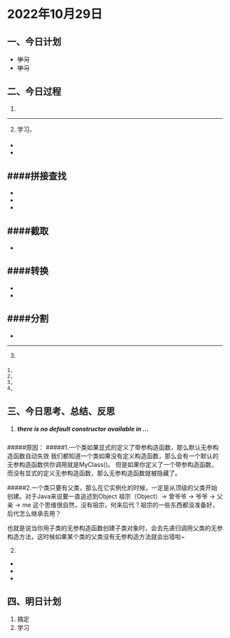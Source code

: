 # 2022年10月29日 #

## 一、今日计划  ##
- ~~学习~~
- ~~学习~~

## 二、今日过程 ##

1.
---
2. 学习。
####
- 
-

####拼接查找
- 
-
-
-

####截取
- 
-

####转换
- 
-
-

####分割
- 
-
---

3.

#### 
    1,  
    2, 
    3, 
    4, 
#### 



#### 


#### 


##  三、今日思考、总结、反思
1. ##### there is no default constructor available in ...

#####原因：
#####1.一个类如果显式的定义了带参构造函数，那么默认无参构造函数自动失效
我们都知道一个类如果没有定义构造函数，那么会有一个默认的无参构造函数供你调用就是MyClass()。
但是如果你定义了一个带参构造函数，而没有显式的定义无参构造函数，那么无参构造函数就被隐藏了。

#####2.一个类只要有父类，那么在它实例化的时候，一定是从顶级的父类开始创建。对于Java来说要一直追述到Object
祖宗（Object）-> 曾爷爷 -> 爷爷 -> 父亲 -> me
这个思维很自然，没有祖宗，何来后代？祖宗的一些东西都没准备好，后代怎么继承去用？

也就是说当你用子类的无参构造函数创建子类对象时，会去先递归调用父类的无参构造方法，这时候如果某个类的父类没有无参构造方法就会出错啦~

2.
-
-
-

## 四、明日计划
1. 搞定
2. 学习